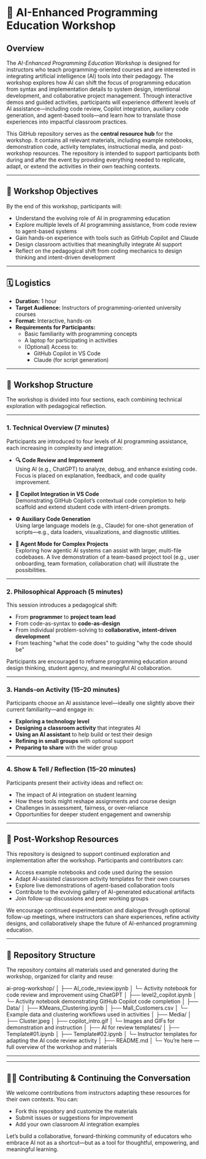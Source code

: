 # 🧠 AI-Enhanced Programming Education Workshop

## Overview

The *AI-Enhanced Programming Education Workshop* is designed for instructors who teach programming-oriented courses and are interested in integrating artificial intelligence (AI) tools into their pedagogy. The workshop explores how AI can shift the focus of programming education from syntax and implementation details to system design, intentional development, and collaborative project management. Through interactive demos and guided activities, participants will experience different levels of AI assistance—including code review, Copilot integration, auxiliary code generation, and agent-based tools—and learn how to translate those experiences into impactful classroom practices.

This GitHub repository serves as the **central resource hub** for the workshop. It contains all relevant materials, including example notebooks, demonstration code, activity templates, instructional media, and post-workshop resources. The repository is intended to support participants both during and after the event by providing everything needed to replicate, adapt, or extend the activities in their own teaching contexts.

---

## 🎯 Workshop Objectives

By the end of this workshop, participants will:

- Understand the evolving role of AI in programming education
- Explore multiple levels of AI programming assistance, from code review to agent-based systems
- Gain hands-on experience with tools such as GitHub Copilot and Claude
- Design classroom activities that meaningfully integrate AI support
- Reflect on the pedagogical shift from coding mechanics to design thinking and intent-driven development

---

## 🗓️ Logistics

- **Duration:** 1 hour
- **Target Audience:** Instructors of programming-oriented university courses
- **Format:** Interactive, hands-on
- **Requirements for Participants:**
  - Basic familiarity with programming concepts
  - A laptop for participating in activities
  - (Optional) Access to:
    - GitHub Copilot in VS Code
    - Claude (for script generation)

---

## 🧭 Workshop Structure

The workshop is divided into four sections, each combining technical exploration with pedagogical reflection.

---

### 1. Technical Overview (7 minutes)

Participants are introduced to four levels of AI programming assistance, each increasing in complexity and integration:

- **🔍 Code Review and Improvement**  
  Using AI (e.g., ChatGPT) to analyze, debug, and enhance existing code. Focus is placed on explanation, feedback, and code quality improvement.

- **🧠 Copilot Integration in VS Code**  
  Demonstrating GitHub Copilot’s contextual code completion to help scaffold and extend student code with intent-driven prompts.

- **⚙️ Auxiliary Code Generation**  
  Using large language models (e.g., Claude) for one-shot generation of scripts—e.g., data loaders, visualizations, and diagnostic utilities.

- **🧩 Agent Mode for Complex Projects**  
  Exploring how agentic AI systems can assist with larger, multi-file codebases. A live demonstration of a team-based project tool (e.g., user onboarding, team formation, collaboration chat) will illustrate the possibilities.

---

### 2. Philosophical Approach (5 minutes)

This session introduces a pedagogical shift:

- From **programmer** to **project team lead**
- From code-as-syntax to **code-as-design**
- From individual problem-solving to **collaborative, intent-driven development**
- From teaching "what the code does" to guiding "why the code should be"

Participants are encouraged to reframe programming education around design thinking, student agency, and meaningful AI collaboration.

---

### 3. Hands-on Activity (15–20 minutes)

Participants choose an AI assistance level—ideally one slightly above their current familiarity—and engage in:

- **Exploring a technology level**
- **Designing a classroom activity** that integrates AI
- **Using an AI assistant** to help build or test their design
- **Refining in small groups** with optional support
- **Preparing to share** with the wider group

---

### 4. Show & Tell / Reflection (15–20 minutes)

Participants present their activity ideas and reflect on:

- The impact of AI integration on student learning
- How these tools might reshape assignments and course design
- Challenges in assessment, fairness, or over-reliance
- Opportunities for deeper student engagement and ownership


---

## 🧰 Post-Workshop Resources

This repository is designed to support continued exploration and implementation after the workshop. Participants and contributors can:

- Access example notebooks and code used during the session
- Adapt AI-assisted classroom activity templates for their own courses
- Explore live demonstrations of agent-based collaboration tools
- Contribute to the evolving gallery of AI-generated educational artifacts
- Join follow-up discussions and peer working groups

We encourage continued experimentation and dialogue through optional follow-up meetings, where instructors can share experiences, refine activity designs, and collaboratively shape the future of AI-enhanced programming education.

---

## 📁 Repository Structure

The repository contains all materials used and generated during the workshop, organized for clarity and reuse:

ai-prog-workshop/
│
├── AI_code_review.ipynb
│ └─ Activity notebook for code review and improvement using ChatGPT
│
├── level2_copilot.ipynb
│ └─ Activity notebook demonstrating GitHub Copilot code completion
│
├── Data/
│ ├── KMeans_Clustering.ipynb
│ ├── Mall_Customers.csv
│ └─ Example data and clustering workflows used in activities
│
├── Media/
│ ├── Cluster.jpeg
│ ├── copilot_intro.gif
│ └─ Images and GIFs for demonstration and instruction
│
├── AI for review templates/
│ ├── Template#01.ipynb
│ ├── Template#02.ipynb
│ └─ Instructor templates for adapting the AI code review activity
│
├── README.md
│ └─ You’re here — full overview of the workshop and materials

---


---

## 🧑‍💻 Contributing & Continuing the Conversation

We welcome contributions from instructors adapting these resources for their own contexts. You can:

- Fork this repository and customize the materials
- Submit issues or suggestions for improvement
- Add your own classroom AI integration examples

Let’s build a collaborative, forward-thinking community of educators who embrace AI not as a shortcut—but as a tool for thoughtful, empowering, and meaningful learning.
